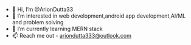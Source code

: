 - 👋 Hi, I’m @ArionDutta33
- 👀 I’m interested in web development,android app development,AI/ML and problem solving
- 🌱 I’m currently learning MERN stack
 - 📫 Reach me out - ariondutta333@outlook.com

 
 
<!---




 

ArionDutta33/ArionDutta33 is a ✨ special ✨ repository because its `README.md` (this file) appears on your GitHub profile.
You can click the Preview link to take a look at your changes.
--->
